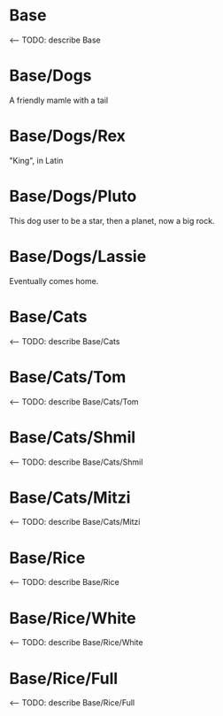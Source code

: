 # Base
<-- TODO: describe Base

# Base/Dogs
A friendly mamle with a tail

# Base/Dogs/Rex
"King", in Latin

# Base/Dogs/Pluto
This dog user to be a star, then a planet, now a big rock.

# Base/Dogs/Lassie
Eventually comes home.

# Base/Cats
<-- TODO: describe Base/Cats

# Base/Cats/Tom
<-- TODO: describe Base/Cats/Tom

# Base/Cats/Shmil
<-- TODO: describe Base/Cats/Shmil

# Base/Cats/Mitzi
<-- TODO: describe Base/Cats/Mitzi

# Base/Rice
<-- TODO: describe Base/Rice

# Base/Rice/White
<-- TODO: describe Base/Rice/White

# Base/Rice/Full
<-- TODO: describe Base/Rice/Full

